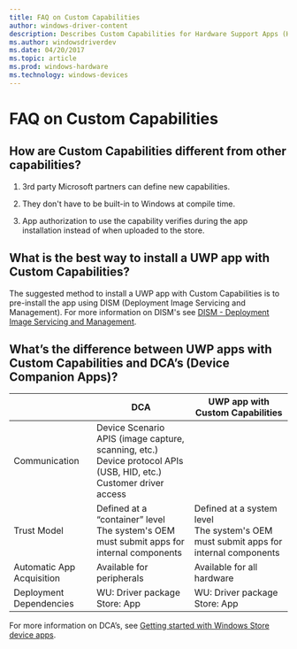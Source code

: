 ```yaml
---
title: FAQ on Custom Capabilities
author: windows-driver-content
description: Describes Custom Capabilities for Hardware Support Apps (HSA) and how they differ from other capabilities.
ms.author: windowsdriverdev
ms.date: 04/20/2017
ms.topic: article
ms.prod: windows-hardware
ms.technology: windows-devices
---
```


# FAQ on Custom Capabilities

## How are Custom Capabilities different from other capabilities?

1)  3rd party Microsoft partners can define new capabilities.

2)  They don't have to be built-in to Windows at compile time.

3)  App authorization to use the capability verifies during the app
    installation instead of when uploaded to the store.

## What is the best way to install a UWP app with Custom Capabilities?
The suggested method to install a UWP app with Custom Capabilities is to pre-install the app using DISM (Deployment Image Servicing and Management). For more information on DISM's see [DISM - Deployment Image Servicing and Management](https://docs.microsoft.com/en-us/windows-hardware/manufacture/desktop/dism---deployment-image-servicing-and-management-technical-reference-for-windows).
## What’s the difference between UWP apps with Custom Capabilities and DCA’s (Device Companion Apps)?

|                           | **DCA**                                                  | **UWP app with Custom Capabilities**|
|---------------------------|----------------------------------------------------------|-------------------------------------|
|Communication|Device Scenario APIS (image capture, scanning, etc.)<br>Device protocol APIs (USB, HID, etc.)<br>Customer driver access|                                                                              
|Trust Model|Defined at a “container” level<br>The system's OEM must submit apps for internal components|Defined at a system level<br>The system's OEM must submit apps for internal components|
|Automatic App Acquisition  |Available for peripherals                                  |Available for all hardware          |
|Deployment Dependencies    |WU: Driver package<br>Store: App|WU: Driver package<br>Store: App                  |
                                                                                                                                                    
                                                                                                            
                                                                                                                                                    
                                                  

For more information on DCA’s, see [Getting started with Windows Store
device
apps](https://msdn.microsoft.com/windows/hardware/drivers/devapps/getting-started).

